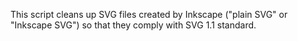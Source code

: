 This script cleans up SVG files created by Inkscape ("plain SVG" or "Inkscape SVG") so that they comply with SVG 1.1 standard.
